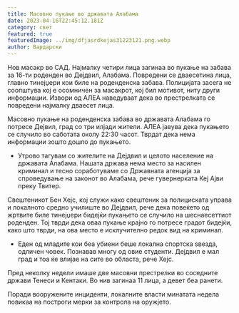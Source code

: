 ```yaml
---
title: Масовно пукање во државата Алабама
date: 2023-04-16T22:45:12.181Z
category: свет
featured: true
featuredImage: ../img/dfjasrdkejas31223121.png.webp
author: Вардарски
---
```


Нов масакр во САД. Најмалку четири лица загинаа во пукање на забава за 16-ти роденден во Дејдвил, Алабама. Повредени се дваесетина лица, главно тинејџери кои биле на роденденска забава. Полицијата засега не соопштува кој е осомничен за масакрот, кој бил мотивот, ниту други информации. Извори од АЛЕА наведуваат дека во престрелката се повредени најмалку дваесет лица.

Масовно пукање на роденденска забава во државата Алабама го потресе Дејвил, град со три илјади жители. АЛЕА јавува дека пукањето се случило во саботата околу 22:30 часот. Тврдат дека нема информации зошто дошло до пукањето.

- Утрово тагувам со жителите на Дејдвил и целото население на државата Алабама. Нашата држава нема место за насилен криминал и тесно соработуваме со Државната агенција за спроведување на законот во Алабама, рече гувернерката Кеј Ајви преку Твитер.

Свештеникот Бен Хејс, кој служи како свештеник за полициската управа и локалното средно училиште во Дејдвил, рече дека повеќето од жртвите биле тинејџери бидејќи пукањето се случило на шеснаесеттиот роденден. Тој тврди дека оваа пукање крајно го потресе градот бидејќи, како што тврди, на ова место е исклучително редок вид на криминал.

- Еден од младите кои беа убиени беше локална спортска ѕвезда, одличен човек. Познавав многу од овие студенти. Дејдвил е мал град и тоа ќе влијае на сите во областа, рече Хејс.

Пред неколку недели имаше две масовни престрелки во соседните држави Тенеси и Кентаки. Во нив загинаа 11 лица, а девет беа ранети.

Поради вооружените инциденти, локалните власти минатата недела повикаа на построги мерки за контрола на оружјето.
